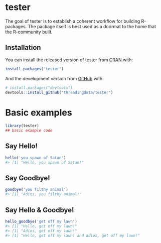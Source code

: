 
<!-- README.md is generated from README.Rmd. Please edit that file -->

# tester

<!-- badges: start -->
<!-- badges: end -->

The goal of tester is to establish a coherent workflow for building
R-packages. The package itself is best used as a doormat to the home
that the R-community built.

## Installation

You can install the released version of tester from
[CRAN](https://CRAN.R-project.org) with:

``` r
install.packages("tester")
```

And the development version from [GitHub](https://github.com/) with:

``` r
# install.packages("devtools")
devtools::install_github("threadingdata/tester")
```

# Basic examples

``` r
library(tester)
## basic example code
```

## Say Hello!

``` r
hello('you spawn of Satan')
#> [1] "Hello, you spawn of Satan!"
```

## Say Goodbye!

``` r
goodbye('you filthy animal')
#> [1] "Adios, you filthy animal!"
```

## Say Hello & Goodbye!

``` r
hello_goodbye('get off my lawn')
#> [1] "Hello, get off my lawn!"
#> [1] "Adios, get off my lawn!"
#> [1] "Hello, get off my lawn! and adios, get off my lawn!"
```
